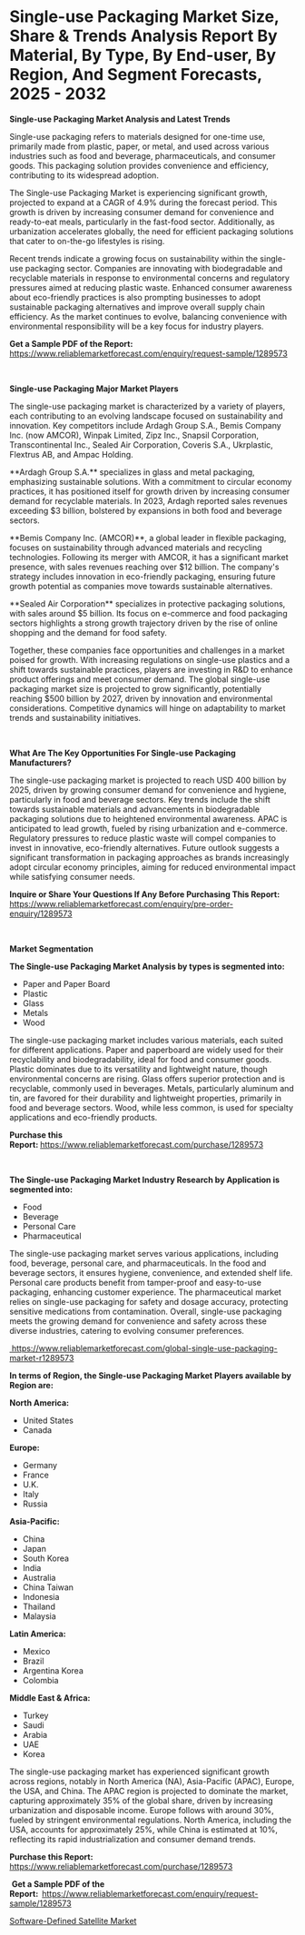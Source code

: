 <p><h1>Single-use Packaging Market Size, Share & Trends Analysis Report By Material, By Type, By End-user, By Region, And Segment Forecasts, 2025 - 2032</h1></p><p><strong>Single-use Packaging Market Analysis and Latest Trends</strong></p>
<p><p>Single-use packaging refers to materials designed for one-time use, primarily made from plastic, paper, or metal, and used across various industries such as food and beverage, pharmaceuticals, and consumer goods. This packaging solution provides convenience and efficiency, contributing to its widespread adoption.</p><p>The Single-use Packaging Market is experiencing significant growth, projected to expand at a CAGR of 4.9% during the forecast period. This growth is driven by increasing consumer demand for convenience and ready-to-eat meals, particularly in the fast-food sector. Additionally, as urbanization accelerates globally, the need for efficient packaging solutions that cater to on-the-go lifestyles is rising.</p><p>Recent trends indicate a growing focus on sustainability within the single-use packaging sector. Companies are innovating with biodegradable and recyclable materials in response to environmental concerns and regulatory pressures aimed at reducing plastic waste. Enhanced consumer awareness about eco-friendly practices is also prompting businesses to adopt sustainable packaging alternatives and improve overall supply chain efficiency. As the market continues to evolve, balancing convenience with environmental responsibility will be a key focus for industry players.</p></p>
<p><strong>Get a Sample PDF of the Report:&nbsp;</strong> <a href="https://www.reliablemarketforecast.com/enquiry/request-sample/1289573?utm_campaign=2925&utm_medium=2&utm_source=Github&utm_content=ia&utm_term=29032025&utm_id=single-use-packaging">https://www.reliablemarketforecast.com/enquiry/request-sample/1289573</a></p>
<p>&nbsp;</p>
<p><strong>Single-use Packaging Major Market Players</strong></p>
<p><p>The single-use packaging market is characterized by a variety of players, each contributing to an evolving landscape focused on sustainability and innovation. Key competitors include Ardagh Group S.A., Bemis Company Inc. (now AMCOR), Winpak Limited, Zipz Inc., Snapsil Corporation, Transcontinental Inc., Sealed Air Corporation, Coveris S.A., Ukrplastic, Flextrus AB, and Ampac Holding.</p><p>**Ardagh Group S.A.** specializes in glass and metal packaging, emphasizing sustainable solutions. With a commitment to circular economy practices, it has positioned itself for growth driven by increasing consumer demand for recyclable materials. In 2023, Ardagh reported sales revenues exceeding $3 billion, bolstered by expansions in both food and beverage sectors.</p><p>**Bemis Company Inc. (AMCOR)**, a global leader in flexible packaging, focuses on sustainability through advanced materials and recycling technologies. Following its merger with AMCOR, it has a significant market presence, with sales revenues reaching over $12 billion. The company's strategy includes innovation in eco-friendly packaging, ensuring future growth potential as companies move towards sustainable alternatives.</p><p>**Sealed Air Corporation** specializes in protective packaging solutions, with sales around $5 billion. Its focus on e-commerce and food packaging sectors highlights a strong growth trajectory driven by the rise of online shopping and the demand for food safety.</p><p>Together, these companies face opportunities and challenges in a market poised for growth. With increasing regulations on single-use plastics and a shift towards sustainable practices, players are investing in R&D to enhance product offerings and meet consumer demand. The global single-use packaging market size is projected to grow significantly, potentially reaching $500 billion by 2027, driven by innovation and environmental considerations. Competitive dynamics will hinge on adaptability to market trends and sustainability initiatives.</p></p>
<p>&nbsp;</p>
<p><strong>What Are The Key Opportunities For Single-use Packaging Manufacturers?</strong></p>
<p><p>The single-use packaging market is projected to reach USD 400 billion by 2025, driven by growing consumer demand for convenience and hygiene, particularly in food and beverage sectors. Key trends include the shift towards sustainable materials and advancements in biodegradable packaging solutions due to heightened environmental awareness. APAC is anticipated to lead growth, fueled by rising urbanization and e-commerce. Regulatory pressures to reduce plastic waste will compel companies to invest in innovative, eco-friendly alternatives. Future outlook suggests a significant transformation in packaging approaches as brands increasingly adopt circular economy principles, aiming for reduced environmental impact while satisfying consumer needs.</p></p>
<p><strong>Inquire or Share Your Questions If Any Before Purchasing This Report:</strong> <a href="https://www.reliablemarketforecast.com/enquiry/pre-order-enquiry/1289573?utm_campaign=2925&utm_medium=2&utm_source=Github&utm_content=ia&utm_term=29032025&utm_id=single-use-packaging">https://www.reliablemarketforecast.com/enquiry/pre-order-enquiry/1289573</a></p>
<p>&nbsp;</p>
<p><strong>Market Segmentation</strong></p>
<p><strong>The Single-use Packaging Market Analysis by types is segmented into:</strong></p>
<p><ul><li>Paper and Paper Board</li><li>Plastic</li><li>Glass</li><li>Metals</li><li>Wood</li></ul></p>
<p><p>The single-use packaging market includes various materials, each suited for different applications. Paper and paperboard are widely used for their recyclability and biodegradability, ideal for food and consumer goods. Plastic dominates due to its versatility and lightweight nature, though environmental concerns are rising. Glass offers superior protection and is recyclable, commonly used in beverages. Metals, particularly aluminum and tin, are favored for their durability and lightweight properties, primarily in food and beverage sectors. Wood, while less common, is used for specialty applications and eco-friendly products.</p></p>
<p><strong>Purchase this Report:&nbsp;</strong><a href="https://www.reliablemarketforecast.com/purchase/1289573?utm_campaign=2925&utm_medium=2&utm_source=Github&utm_content=ia&utm_term=29032025&utm_id=single-use-packaging">https://www.reliablemarketforecast.com/purchase/1289573</a></p>
<p>&nbsp;</p>
<p><strong>The Single-use Packaging Market Industry Research by Application is segmented into:</strong></p>
<p><ul><li>Food</li><li>Beverage</li><li>Personal Care</li><li>Pharmaceutical</li></ul></p>
<p><p>The single-use packaging market serves various applications, including food, beverage, personal care, and pharmaceuticals. In the food and beverage sectors, it ensures hygiene, convenience, and extended shelf life. Personal care products benefit from tamper-proof and easy-to-use packaging, enhancing customer experience. The pharmaceutical market relies on single-use packaging for safety and dosage accuracy, protecting sensitive medications from contamination. Overall, single-use packaging meets the growing demand for convenience and safety across these diverse industries, catering to evolving consumer preferences.</p></p>
<p><a href="https://www.reliablemarketforecast.com/global-single-use-packaging-market-r1289573?utm_campaign=2925&utm_medium=2&utm_source=Github&utm_content=ia&utm_term=29032025&utm_id=single-use-packaging">&nbsp;https://www.reliablemarketforecast.com/global-single-use-packaging-market-r1289573</a></p>
<p><strong>In terms of Region, the Single-use Packaging Market Players available by Region are:</strong></p>
<p>
    <p> <strong> North America: </strong>
        <ul>
            <li>United States</li>
            <li>Canada</li>
        </ul>
        </p> 
    <p> <strong> Europe: </strong>
        <ul>
            <li>Germany</li>
            <li>France</li>
            <li>U.K.</li>
            <li>Italy</li>
            <li>Russia</li>
        </ul>
        </p> 
    <p> <strong> Asia-Pacific: </strong>
        <ul>
            <li>China</li>
            <li>Japan</li>
            <li>South Korea</li>
            <li>India</li>
            <li>Australia</li>
            <li>China Taiwan</li>
            <li>Indonesia</li>
            <li>Thailand</li>
            <li>Malaysia</li>
        </ul>
        </p> 
    <p> <strong> Latin America: </strong>
        <ul>
            <li>Mexico</li>
            <li>Brazil</li>
            <li>Argentina Korea</li>
            <li>Colombia</li>
        </ul>
        </p> 
    <p> <strong> Middle East & Africa: </strong>
        <ul>
            <li>Turkey</li>
            <li>Saudi</li>
            <li>Arabia</li>
            <li>UAE</li>
            <li>Korea</li>
        </ul>
    </p>
    </p>
<p><p>The single-use packaging market has experienced significant growth across regions, notably in North America (NA), Asia-Pacific (APAC), Europe, the USA, and China. The APAC region is projected to dominate the market, capturing approximately 35% of the global share, driven by increasing urbanization and disposable income. Europe follows with around 30%, fueled by stringent environmental regulations. North America, including the USA, accounts for approximately 25%, while China is estimated at 10%, reflecting its rapid industrialization and consumer demand trends.</p></p>
<p><strong>Purchase this Report: </strong><a href="https://www.reliablemarketforecast.com/purchase/1289573?utm_campaign=2925&utm_medium=2&utm_source=Github&utm_content=ia&utm_term=29032025&utm_id=single-use-packaging">https://www.reliablemarketforecast.com/purchase/1289573</a></p>
<p>&nbsp;<strong>Get a Sample PDF of the Report:&nbsp;&nbsp;</strong><a href="https://www.reliablemarketforecast.com/enquiry/request-sample/1289573?utm_campaign=2925&utm_medium=2&utm_source=Github&utm_content=ia&utm_term=29032025&utm_id=single-use-packaging">https://www.reliablemarketforecast.com/enquiry/request-sample/1289573</a></p>
<p><strong></strong></p>
<p><p><a href="https://github.com/penecorodz74/Market-Research-Report-List-1/blob/main/software-defined-satellite-market.md?utm_campaign=2925&utm_medium=2&utm_source=Github&utm_content=ia&utm_term=29032025&utm_id=single-use-packaging">Software-Defined Satellite Market</a></p></p>
